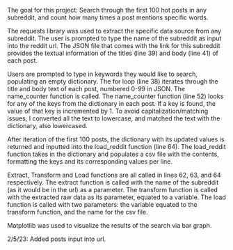 The goal for this project:
    Search through the first 100 hot posts in any subreddit, and count how many times a post mentions specific words.

The requests library was used to extract the specific data source from any subreddit. The user is prompted to type the name of the subreddit as input into the reddit url.
The JSON file that comes with the link for this subreddit provides the textual information of the titles (line 39) and body (line 41) of each post.

Users are prompted to type in keywords they would like to search, populating an empty dictionary.
The for loop (line 38) iterates through the title and body text of each post, numbered 0-99 in JSON. The name_counter function is called.
The name_counter function (line 52) looks for any of the keys from the dictionary in each post. If a key is found, the value of that key is incremented by 1.
To avoid capitalization/matching issues, I converted all the text to lowercase, and matched the text with the dictionary, also lowercased.

After iteration of the first 100 posts, the dictionary with its updated values is returned and inputted into the load_reddit function (line 64).
The load_reddit function takes in the dictionary and populates a csv file with the contents, formatting the keys and its corresponding values per line.

Extract, Transform and Load functions are all called in lines 62, 63, and 64 respectively.
The extract function is called with the name of the subreddit (as it would be in the url) as a parameter.
The transform function is called with the extracted raw data as its parameter, equated to a variable.
The load function is called with two parameters: the variable equated to the transform function, and the name for the csv file.

Matplotlib was used to visualize the results of the search via bar graph.

2/5/23: Added posts input into url.